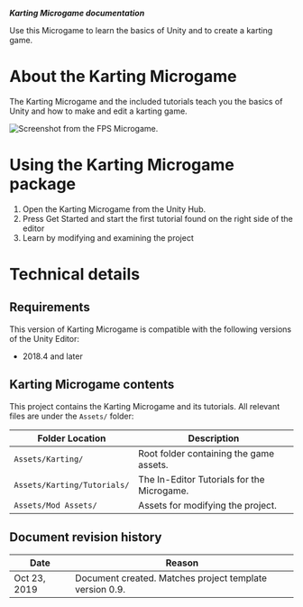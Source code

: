 **_Karting Microgame documentation_**

Use this Microgame to learn the basics of Unity and to create a karting game.

# About the Karting Microgame

The Karting Microgame and the included tutorials teach you the basics of Unity and how to make and edit a karting game.

![Screenshot from the FPS Microgame.](images/TutorialHeader.png)

<a name="UsingProjectTemplate"></a>
# Using the Karting  Microgame package

1. Open the Karting Microgame from the Unity Hub.
1. Press Get Started and start the first tutorial found on the right side of the editor
1. Learn by modifying and examining the project

# Technical details
## Requirements

This version of Karting Microgame is compatible with the following versions of the Unity Editor:

* 2018.4 and later

## Karting Microgame contents

This project contains the Karting Microgame and its tutorials. All relevant files are under the `Assets/` folder:

|Folder Location|Description|
|---|---|
|`Assets/Karting/`|Root folder containing the game assets.|
|`Assets/Karting/Tutorials/`|The In-Editor Tutorials for the Microgame.|
|`Assets/Mod Assets/`|Assets for modifying the project.|

## Document revision history

|Date|Reason|
|---|---|
|Oct 23, 2019|Document created. Matches project template version 0.9.|
